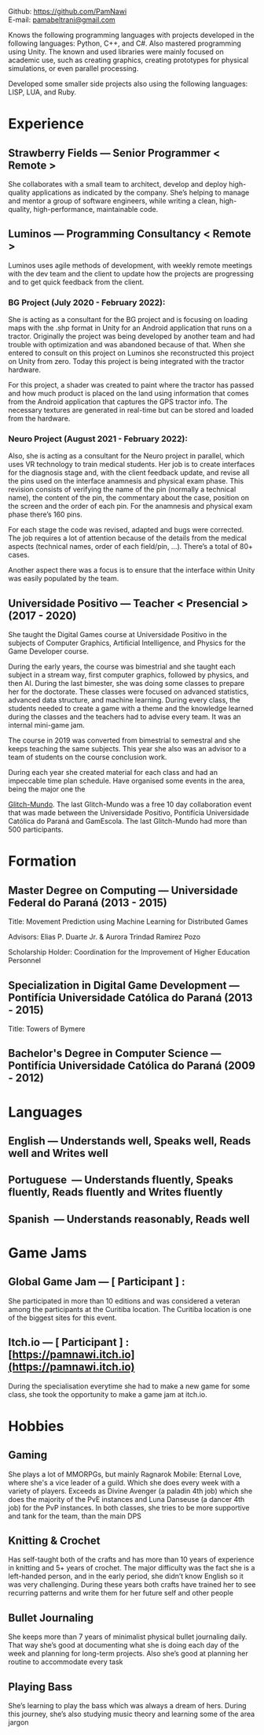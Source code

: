 Github: https://github.com/PamNawi  
E-mail: pamabeltrani@gmail.com

Knows the following programming languages ​​with projects developed in the following languages: Python, C++, and C#. Also mastered programming using Unity. The known and used libraries were mainly focused on academic use, such as creating graphics, creating prototypes for physical simulations, or even parallel processing.

Developed some smaller side projects also using the following languages: LISP, LUA, and Ruby.

# Experience

## Strawberry Fields — Senior Programmer < Remote >

She collaborates with a small team to architect, develop and deploy high-quality applications as indicated by the company. She’s helping to manage and mentor a group of software engineers, while writing a clean, high-quality, high-performance, maintainable code.

## Luminos — Programming Consultancy < Remote >

Luminos uses agile methods of development, with weekly remote meetings with the dev team and the client to update how the projects are progressing and to get quick feedback from the client.

### BG Project (July 2020 - February 2022):

She is acting as a consultant for the BG project and is focusing on loading maps with the .shp format in Unity for an Android application that runs on a tractor. Originally the project was being developed by another team and had trouble with optimization and was abandoned because of that. When she entered to consult on this project on Luminos she reconstructed this project on Unity from zero. Today this project is being integrated with the tractor hardware.

For this project, a shader was created to paint where the tractor has passed and how much product is placed on the land using information that comes from the Android application that captures the GPS tractor info. The necessary textures are generated in real-time but can be stored and loaded from the hardware.

### Neuro Project (August 2021 - February 2022):

Also, she is acting as a consultant for the Neuro project in parallel, which uses VR technology to train medical students. Her job is to create interfaces for the diagnosis stage and, with the client feedback update, and revise all the pins used on the interface anamnesis and physical exam phase. This revision consists of verifying the name of the pin (normally a technical name), the content of the pin, the commentary about the case, position on the screen and the order of each pin. For the anamnesis and physical exam phase there’s 160 pins. 

For each stage the code was revised, adapted and bugs were corrected. The job requires a lot of attention because of the details from the medical aspects (technical names, order of each field/pin, …). There’s a total of 80+ cases.

Another aspect there was a focus is to ensure that the interface within Unity was easily populated by the team.

## Universidade Positivo — Teacher < Presencial > (2017 - 2020)

She taught the Digital Games course at Universidade Positivo in the subjects of Computer Graphics, Artificial Intelligence, and Physics for the Game Developer course.

During the early years, the course was bimestrial and she taught each subject in a stream way, first computer graphics, followed by physics, and then AI. During the last bimester, she was doing some classes to prepare her for the doctorate. These classes were focused on advanced statistics, advanced data structure, and machine learning. During every class, the students needed to create a game with a theme and the knowledge learned during the classes and the teachers had to advise every team. It was an internal mini-game jam.

The course in 2019 was converted from bimestrial to semestral and she keeps teaching the same subjects. This year she also was an advisor to a team of students on the course conclusion work.

During each year she created material for each class and had an impeccable time plan schedule. Have organised some events in the area, being the major one the 

[Glitch-Mundo](https://github.com/GlitchMundo/glitch-tyba). The last Glitch-Mundo was a free 10 day collaboration event that was made between the Universidade Positivo, Pontifícia Universidade Católica do Paraná and GamEscola. The last Glitch-Mundo had more than 500 participants.

# Formation

## Master Degree on Computing — Universidade Federal do Paraná (2013 - 2015)

Title: Movement Prediction using Machine Learning for Distributed Games

Advisors: Elias P. Duarte Jr. & Aurora Trindad Ramirez Pozo

Scholarship Holder: Coordination for the Improvement of Higher Education Personnel

## Specialization in Digital Game Development — Pontifícia Universidade Católica do Paraná (2013 - 2015)

Title: Towers of Bymere

## Bachelor's Degree in Computer Science — Pontifícia Universidade Católica do Paraná (2009 - 2012)

# Languages

## English — Understands well, Speaks well, Reads well and Writes well

## Portuguese  — Understands fluently, Speaks fluently, Reads fluently and Writes fluently

## Spanish  — Understands reasonably, Reads well

# Game Jams

## Global Game Jam — [ Participant ] :

She participated in more than 10 editions and was considered a veteran among the participants at the Curitiba location. The Curitiba location is one of the biggest sites for this event.
## Itch.io — [ Participant ] : [https://pamnawi.itch.io](https://pamnawi.itch.io)

During the specialisation everytime she had to make a new game for some class, she took the opportunity to make a game jam at itch.io.

# Hobbies

## Gaming
She plays a lot of MMORPGs, but mainly Ragnarok Mobile: Eternal Love, where she's a vice leader of a guild. Which she does every week with a variety of players. Exceeds as Divine Avenger (a paladin 4th job) which she does the majority of the PvE instances and Luna Danseuse (a dancer 4th job) for the PvP instances. In both classes, she tries to be more supportive and tank for the team, than the main DPS

## Knitting & Crochet 
Has self-taught both of the crafts and has more than 10 years of experience in knitting and 5+ years of crochet. The major difficulty was the fact she is a left-handed person, and in the early period, she didn’t know English so it was very challenging. During these years both crafts have trained her to see recurring patterns and write them for her future self and other people

## Bullet Journaling 
She keeps more than 7 years of minimalist physical bullet journaling daily. That way she’s good at documenting what she is doing each day of the week and planning for long-term projects. Also she’s good at planning her routine to accommodate every task

## Playing Bass 
She’s learning to play the bass which was always a dream of hers. During this journey, she’s also studying music theory and learning some of the area jargon
